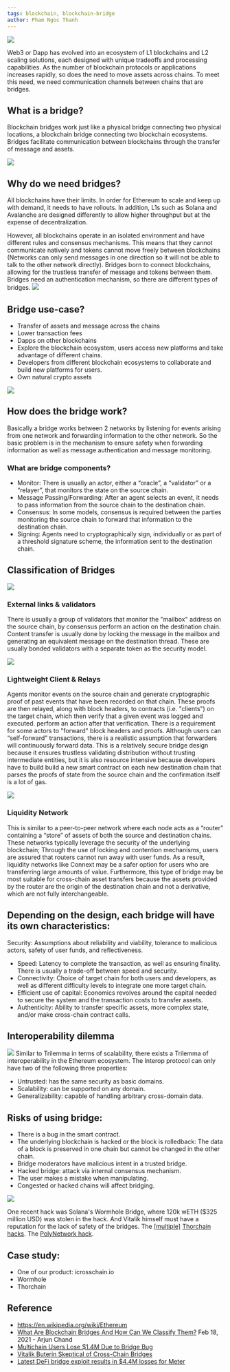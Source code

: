 ```yaml
---
tags: blockchain, blockchain-bridge
author: Pham Ngoc Thanh
---
```


![](https://blockruption.com/wp-content/uploads/2019/04/blockruption-blockchain-300h.png)

Web3 or Dapp has evolved into an ecosystem of L1 blockchains and L2 scaling solutions, each designed with unique tradeoffs and processing capabilities.
As the number of blockchain protocols or applications increases rapidly, so does the need to move assets across chains. To meet this need, we need communication channels between chains that are bridges.

## What is a bridge?
Blockchain bridges work just like a physical bridge connecting two physical locations, a blockchain bridge connecting two blockchain ecosystems. Bridges facilitate communication between blockchains through the transfer of message and assets.

![](https://miro.medium.com/max/1400/1*jels5svnpAiMkWe2NFSB3w.png)

## Why do we need bridges?
All blockchains have their limits. In order for Ethereum to scale and keep up with demand, it needs to have rollouts. In addition, L1s such as Solana and Avalanche are designed differently to allow higher throughput but at the expense of decentralization.

However, all blockchains operate in an isolated environment and have different rules and consensus mechanisms. This means that they cannot communicate natively and tokens cannot move freely between blockchains (Networks can only send messages in one direction so it will not be able to talk to the other network directly). Bridges born to connect blockchains, allowing for the trustless transfer of message and tokens between them. Bridges need an authentication mechanism, so there are different types of bridges.
![](https://miro.medium.com/max/1400/1*q1-lEQ57JCmuxQxeM9ZHdw.png)

## Bridge use-case?
- Transfer of assets and message across the chains
- Lower transaction fees
- Dapps on other blockchains
- Explore the blockchain ecosystem, users access new platforms and take advantage of different chains.
- Developers from different blockchain ecosystems to collaborate and build new platforms for users.
- Own natural crypto assets

![](https://miro.medium.com/max/1400/1*xdsBHimSi2-M2ONsAul6vQ.png)

## How does the bridge work?
Basically a bridge works between 2 networks by listening for events arising from one network and forwarding information to the other network.
So the basic problem is in the mechanism to ensure safety when forwarding information as well as message authentication and message monitoring.

### What are bridge components?
- Monitor: There is usually an actor, either a “oracle”, a “validator” or a “relayer”, that monitors the state on the source chain.
- Message Passing/Forwarding: After an agent selects an event, it needs to pass information from the source chain to the destination chain.
- Consensus: In some models, consensus is required between the parties monitoring the source chain to forward that information to the destination chain.
- Signing: Agents need to cryptographically sign, individually or as part of a threshold signature scheme, the information sent to the destination chain.

## Classification of Bridges
![](https://miro.medium.com/max/1400/1*EQtK-K1MiK9kVV5MD-p9LA.png)
### External links & validators
There is usually a group of validators that monitor the "mailbox" address on the source chain, by consensus perform an action on the destination chain. Content transfer is usually done by locking the message in the mailbox and generating an equivalent message on the destination thread. These are usually bonded validators with a separate token as the security model.

![](https://miro.medium.com/max/1400/1*rAUNyDVR8r-y2WZ0gM75tw.png)
### Lightweight Client & Relays
Agents monitor events on the source chain and generate cryptographic proof of past events that have been recorded on that chain. These proofs are then relayed, along with block headers, to contracts (i.e. "clients") on the target chain, which then verify that a given event was logged and executed. perform an action after that verification. There is a requirement for some actors to "forward" block headers and proofs. Although users can “self-forward” transactions, there is a realistic assumption that forwarders will continuously forward data. This is a relatively secure bridge design because it ensures trustless validating distribution without trusting intermediate entities, but it is also resource intensive because developers have to build build a new smart contract on each new destination chain that parses the proofs of state from the source chain and the confirmation itself is a lot of gas.

![](https://miro.medium.com/max/1400/1*a1LWv24MZiBLQAqjiDYKow.png)
### Liquidity Network
This is similar to a peer-to-peer network where each node acts as a “router” containing a “store” of assets of both the source and destination chains. These networks typically leverage the security of the underlying blockchain; Through the use of locking and contention mechanisms, users are assured that routers cannot run away with user funds. As a result, liquidity networks like Connext may be a safer option for users who are transferring large amounts of value. Furthermore, this type of bridge may be most suitable for cross-chain asset transfers because the assets provided by the router are the origin of the destination chain and not a derivative, which are not fully interchangeable.

## Depending on the design, each bridge will have its own characteristics:
Security: Assumptions about reliability and viability, tolerance to malicious actors, safety of user funds, and reflectiveness.
- Speed: Latency to complete the transaction, as well as ensuring finality. There is usually a trade-off between speed and security.
- Connectivity: Choice of target chain for both users and developers, as well as different difficulty levels to integrate one more target chain.
- Efficient use of capital: Economics revolves around the capital needed to secure the system and the transaction costs to transfer assets.
- Authenticity: Ability to transfer specific assets, more complex state, and/or make cross-chain contract calls.

## Interoperability dilemma
![](https://miro.medium.com/max/1400/1*ZNfiJ8soPdl5EKH-T-S3_w.png)
Similar to Trilemma in terms of scalability, there exists a Trilemma of interoperability in the Ethereum ecosystem. The Interop protocol can only have two of the following three properties:
- Untrusted: has the same security as basic domains.
- Scalability: can be supported on any domain.
- Generalizability: capable of handling arbitrary cross-domain data.

## Risks of using bridge:
- There is a bug in the smart contract.
- The underlying blockchain is hacked or the block is rolledback: The data of a block is preserved in one chain but cannot be changed in the other chain.
- Bridge moderators have malicious intent in a trusted bridge.
- Hacked bridge: attack via internal consensus mechanism.
- The user makes a mistake when manipulating.
- Congested or hacked chains will affect bridging.

![](https://miro.medium.com/max/1400/0*azwoexZtNChrsTAO)

One recent hack was Solana's Wormhole Bridge, where 120k wETH ($325 million USD) was stolen in the hack.
And Vitalik himself must have a reputation for the lack of safety of the bridges.
The [[multiple]](https://decrypt.co/76117/thorchains-rune-token-slides-following-multi-million-exploit) [Thorchain hacks](https://www.coindesk.com/markets/2021/07/23/blockchain-protocol-thorchain-suffers-8m-hack/).
The [PolyNetwork hack](https://edition.cnn.com/2021/08/11/tech/crypto-hack/index.html).


## Case study:
- One of our product: icrosschain.io
- Wormhole
- Thorchain

## Reference
- https://en.wikipedia.org/wiki/Ethereum
- [What Are Blockchain Bridges And How Can We Classify Them?](https://blog.li.finance/what-are-blockchain-bridges-and-how-can-we-classify-them-560dc6ec05fa) Feb 18, 2021 - Arjun Chand
- [Multichain Users Lose $1.4M Due to Bridge Bug](https://cryptobriefing.com/multichain-users-lose-1-4m-due-bridge-bug/)
- [Vitalik Buterin Skeptical of Cross-Chain Bridges](https://cryptobriefing.com/vitalik-buterin-skeptical-of-cross-chain-bridges/)
- [Latest DeFi bridge exploit results in $4.4M losses for Meter](https://cointelegraph.com/news/latest-defi-bridge-exploit-results-in-4-4m-losses-for-meter)